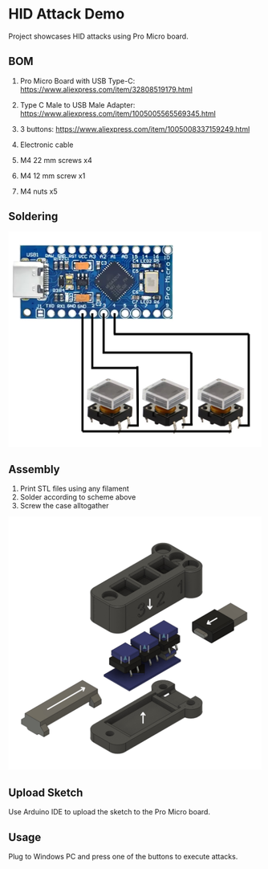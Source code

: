 # HID Attack Demo

Project showcases HID attacks using Pro Micro board.

## BOM

1. Pro Micro Board with USB Type-C:
https://www.aliexpress.com/item/32808519179.html

2. Type C Male to USB Male Adapter:
 https://www.aliexpress.com/item/1005005565569345.html

3. 3 buttons:
https://www.aliexpress.com/item/1005008337159249.html

4. Electronic cable

5. M4 22 mm screws x4

6. M4 12 mm screw x1

7. M4 nuts x5

## Soldering

![Three buttons](three_buttons.jpeg)

## Assembly

1. Print STL files using any filament
2. Solder according to scheme above
3. Screw the case alltogather

![Assembly](assembly.jpeg)

## Upload Sketch

Use Arduino IDE to upload the sketch to the Pro Micro board.

## Usage

Plug to Windows PC and press one of the buttons to execute attacks.